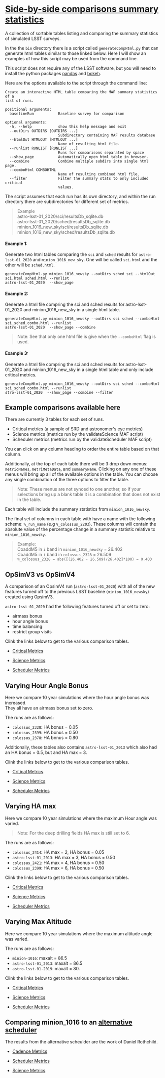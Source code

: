 # [Side-by-side comparisons summary statistics](https://oboberg.github.io/opsim_comparisons/)

A collection of sortable tables listing and comparing the summary statistics of
simulated LSST surveys.

In the the `bin` directory there is a script called  `generateCompHtml.py` that
can generate html tables similar to those linked below. Here I will show an
examples of how this script may be used from the command line.

This script does not require any of the LSST software, but you will need to
install the python packages [pandas](http://pandas.pydata.org/pandas-docs/stable/install.html) and
[bokeh](https://bokeh.pydata.org/en/latest/docs/installation.html).

Here are the options available to the script through the command line:

```
Create an interactive HTML table comparing the MAF summary statistics of a
list of runs.

positional arguments:
  baselineRun           Baseline survey for comparison

optional arguments:
  -h, --help            show this help message and exit
  --outDirs OUTDIRS [OUTDIRS ...]
                        Subdirectory containing MAF results database
  --htmlOut HTMLOUT [HTMLOUT ...]
                        Name of resulting html file.
  --runlist RUNLIST [RUNLIST ...]
                        Runs for comparisons separated by space
  --show_page           Automatically open html table in browser.
  --combine             Combine multiple subdirs into single html page.
  --comboHtml COMBOHTML
                        Name of resulting combined html file.
  --filter              Filter the summary stats to only included critical
                        values.
```

The script assumes that each run has its own directory, and within the run
directory there are subdirectories for different set of metrics.

>Example  
astro-lsst-01_2020/sci/resultsDb_sqlite.db  
astro-lsst-01_2020/sched/resultsDb_sqlite.db  
minion_1016_new_sky/sci/resultsDb_sqlite.db  
minion_1016_new_sky/sched/resultsDb_sqlite.db

#### Example 1:
Generate two html tables comparing the `sci` and `sched` results for `astro-lsst-01_2020`
and `minion_1016_new_sky`. One will be called `sci.html` and the other will be `sched.html`.

```
generateCompHtml.py minion_1016_newsky --outDirs sched sci --htmlOut sci.html sched.html --runlist
astro-lsst-01_2020  --show_page

```
#### Example 2:
Generate a html file compring the sci and sched results for astro-lsst-01_2020
and minion_1016_new_sky in a single html table.

```
generateCompHtml.py minion_1016_newsky --outDirs sci sched --comboHtml sci_sched_combo.html --runlist
astro-lsst-01_2020  --show_page --combine
```
>Note: See that only one html file is give when the `--comboHtml` flag is used.


#### Example 3:
Generate a html file compring the sci and sched results for astro-lsst-01_2020
and minion_1016_new_sky in a single html table and only include critical metrics.

```
generateCompHtml.py minion_1016_newsky --outDirs sci sched --comboHtml sci_sched_combo.html --runlist
stro-lsst-01_2020  --show_page --combine --filter
```

## Example comparisons available  here

There are currently 3 tables for each set of runs.

 - Critical metrics (a sample of SRD and astronomer's eye metrics)
 - Science metrics (metrics run by the validateScience MAF script)
 - Scheduler metrics (metrics run by the validateScheduler MAF script)

You can click on any column heading to order the entire table based on that column.

Additionally, at the top of each table there will be 3 drop down menus:
`metricNames`, `metriMetaData`, and `summaryName`. Clicking on any one of
these menus will bring up all of the available options in the table. You can
choose any single combination of the three options to filter the table.

> Note: These
menus are not synced to one another, so if your selections bring up a blank table
it is a combination that does not exist in the table.

Each table will include the summary statistics from `minion_1016_newsky`.

The final set of columns in each table with have a name with the following
scheme: `%_run_name` (e.g `%_colossus_2203`). These columns will contain the
absolute value of the percentage change in a summary statistic relative to
`minion_1016_newsky`.

> Example:  
CoaddM5 in `i` band in `minion_1016_newsky` = 26.402  
CoaddM5 in `i` band in `colossus_2328` = 26.509  
`%_colossus_2328 = abs([(26.402 - 26.509)/26.402]*100) = 0.403`



## OpSimV3 vs OpSimV4

A comparison of an OpsimV4 run (`astro-lsst-01_2020`) with all of the new features
turned off to the previous LSST baseline (`minion_1016_newsky`) created
using OpsimV3.

`astro-lsst-01_2020` had the following features turned off or set to zero:

- airmass bonus
- hour angle bonus
- time balancing
- restrict group visits

Clink the links below to get to the various comparison tables.

 - [Critical Metrics](https://oboberg.github.io//opsim_comparisons/v3_v4/critical_metrics/index.html)

 - [Science Metrics](https://oboberg.github.io//opsim_comparisons/v3_v4/science_metrics/index.html)

 - [Scheduler Metrics](https://oboberg.github.io/opsim_comparisons/v3_v4/scheduler_metrics/index.html)


## Varying Hour Angle Bonus

Here we compare 10 year simulations where the hour angle bonus was increased.  
They all have an airmass bonus set to zero.

The runs are as follows:
 - `colossus_2328`: HA bonus = 0.05
 - `colossus_2399`: HA bonus = 0.50
 - `colossus_2378`: HA bonus = 0.80

Additionally, these tables also contains `astro-lsst-01_2013` which also had
an HA bonus = 0.5, but and HA max = 3.

Clink the links below to get to the various comparison tables.

 - [Critical Metrics](https://oboberg.github.io/opsim_comparisons/hour_anlgle_bonus/critical_metrics/index.html)

 - [Science Metrics](https://oboberg.github.io/opsim_comparisons/hour_anlgle_bonus/science_metrics/index.html)

 - [Scheduler Metrics](https://oboberg.github.io/opsim_comparisons/hour_anlgle_bonus/scheduler_metrics/index.html)


## Varying HA max

 Here we compare 10 year simulations where the maximum Hour angle was varied.
 > Note: For the deep drilling fields HA max is still set to 6.

 The runs are as follows:
  - `colossus_2414`: HA max = 2, HA bonus = 0.05
  - `astro-lsst-01_2013`: HA max = 3, HA bonus = 0.50
  - `colossus_2421`: HA max = 4, HA bonus = 0.50
  - `colossus_2399`: HA max = 6, HA bonus = 0.50

Clink the links below to get to the various comparison tables.

  - [Critical Metrics](https://oboberg.github.io/opsim_comparisons/hamax/critical_metrics/index.html)

  - [Science Metrics](https://oboberg.github.io/opsim_comparisons/hamax/science_metrics/index.html)

  - [Scheduler Metrics](https://oboberg.github.io/opsim_comparisons/hamax/scheduler_metrics/index.html)


## Varying Max Altitude

 Here we compare 10 year simulations where the maximum altitude angle was varied.

 The runs are as follows:
  - `minion-1016`:  maxalt = 86.5
  - `astro-lsst-01_2013`: maxalt = 86.5
  - `astro-lsst-01-2019`: maxalt = 80.

Clink the links below to get to the various comparison tables.

  - [Critical Metrics](https://oboberg.github.io/opsim_comparisons/MaxAlt/critical_metrics/index.html)

  - [Science Metrics](https://oboberg.github.io/opsim_comparisons/MaxAlt/science_metrics/index.html)

  - [Scheduler Metrics](https://oboberg.github.io/opsim_comparisons/MaxAlt/scheduler_metrics/index.html)


## Comparing minion_1016 to an [alternative scheduler](http://altsched.rothchild.me:8080/?runId=5)

The results from the alternative scheulder are the work of Daniel Rothchild.

- [Cadence Metrics](https://oboberg.github.io/opsim_comparisons/alt/cadence/index.html)

- [Scheduler Metrics](https://oboberg.github.io/opsim_comparisons/alt/sched/index.html)

- [Science Metrics](https://oboberg.github.io/opsim_comparisons/alt/sci/index.html)
